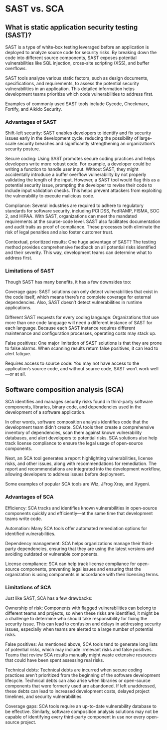 # SAST vs. SCA

## What is static application security testing (SAST)?
SAST is a type of white-box testing leveraged before an application is deployed to analyze source code for security risks. By breaking down the code into different source components, SAST exposes potential vulnerabilities like SQL injection, cross-site scripting (XSS), and buffer overflows.

SAST tools analyze various static factors, such as design documents, specifications, and requirements, to assess the potential security vulnerabilities in an application. This detailed information helps development teams prioritize which code vulnerabilities to address first.

Examples of commonly used SAST tools include Cycode, Checkmarx, Fortify, and Aikido Security.

### Advantages of SAST
Shift-left security: SAST enables developers to identify and fix security issues early in the development cycle, reducing the possibility of large-scale security breaches and significantly strengthening an organization’s security posture. 

Secure coding: Using SAST promotes secure coding practices and helps developers write more robust code. For example, a developer could be writing a function to handle user input. Without SAST, they might accidentally introduce a buffer overflow vulnerability by not properly validating the length of the input. However, a SAST tool would flag this as a potential security issue, prompting the developer to revise their code to include input validation checks. This helps prevent attackers from exploiting the vulnerability to execute malicious code.

Compliance: Several industries are required to adhere to regulatory standards for software security, including PCI DSS, FedRAMP, FISMA, SOC 2, and HIPAA. With SAST, organizations can meet the mandated requirements at the source-code level. SAST also facilitates documentation and audit trails as proof of compliance. These processes both eliminate the risk of legal penalties and also foster customer trust.

Contextual, prioritized results: One huge advantage of SAST? The testing method provides comprehensive feedback on all potential risks identified and their severity. This way, development teams can determine what to address first.

### Limitations of SAST
Though SAST has many benefits, it has a few downsides too:

Coverage gaps: SAST solutions can only detect vulnerabilities that exist in the code itself, which means there’s no complete coverage for external dependencies. Also, SAST doesn’t detect vulnerabilities in runtime applications. 

Different SAST requests for every coding language: Organizations that use more than one code language will need a different instance of SAST for each language. Because each SAST instance requires different maintenance and configuration processes, operating costs may stack up.

False positives: One major limitation of SAST solutions is that they are prone to false alarms. When scanning results return false positives, it can lead to alert fatigue.

Requires access to source code: You may not have access to the application’s source code, and without source code, SAST won’t work well—or at all. 

## Software composition analysis (SCA)
SCA identifies and manages security risks found in third-party software components, libraries, binary code, and dependencies used in the development of a software application.

In other words, software composition analysis identifies code that the development team didn’t create. SCA tools then create a comprehensive inventory of dependencies, scan them against known vulnerability databases, and alert developers to potential risks. SCA solutions also help track license compliance to ensure the legal usage of open-source components.

Next, an SCA tool generates a report highlighting vulnerabilities, license risks, and other issues, along with recommendations for remediation. The report and recommendations are integrated into the development workflow, allowing developers to address issues before deployment.

Some examples of popular SCA tools are Wiz, JFrog Xray, and Xygeni.

### Advantages of SCA
Efficiency: SCA tracks and identifies known vulnerabilities in open-source components quickly and efficiently—at the same time that development teams write code.

Automation: Many SCA tools offer automated remediation options for identified vulnerabilities.

Dependency management: SCA helps organizations manage their third-party dependencies, ensuring that they are using the latest versions and avoiding outdated or vulnerable components.

License compliance: SCA can help track license compliance for open-source components, preventing legal issues and ensuring that the organization is using components in accordance with their licensing terms.

### Limitations of SCA
Just like SAST, SCA has a few drawbacks:

Ownership of risk: Components with flagged vulnerabilities can belong to different teams and projects, so when these risks are identified, it might be a challenge to determine who should take responsibility for fixing the security issue. This can lead to confusion and delays in addressing security issues, especially when teams are alerted to a large number of potential risks. 

False positives: As mentioned above, SCA tools tend to generate long lists of potential risks, which may include irrelevant risks and false positives. Teams that review SCA results manually might waste extensive resources that could have been spent assessing real risks. 

Technical debts: Technical debts are incurred when secure coding practices aren’t prioritized from the beginning of the software development lifecycle. Technical debts can also arise when libraries or open-source components that were formerly used are abandoned. If left unaddressed, these debts can lead to increased development costs, delayed project timelines, and security vulnerabilities.

Coverage gaps: SCA tools require an up-to-date vulnerability database to be effective. Similarly, software composition analysis solutions may not be capable of identifying every third-party component in use nor every open-source project.
